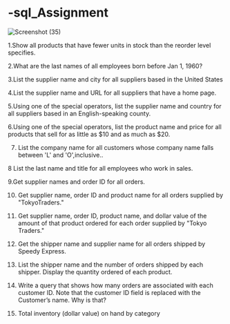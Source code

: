 # -sql_Assignment
![Screenshot (35)](https://github.com/kousalyaVenkat/-sql_Assignment/assets/114047025/9ac97e2f-bef8-4385-ab1a-bef067ee669b)

1.Show all products that have fewer units in stock than the reorder level specifies.



2.What are the last names of all employees born before Jan 1, 1960?


3.List the supplier name and city for all suppliers based in the United States


4.List the supplier name and URL for all suppliers that have a home page. 


5.Using one of the special operators, list the supplier name and country for all suppliers based in an English-speaking county.


6.Using one of the special operators, list the product name and price for all products that sell for as little as $10 and as much as $20. 


7.	List the company name for all customers whose company name falls between 'L' and 'O',inclusive..


8	List the last name and title for all employees who work in sales.


9.Get supplier names and order ID for all orders.


10.	Get supplier name, order ID and product name for all orders supplied by "TokyoTraders."


11.	Get supplier name, order ID, product name, and dollar value of the amount of that product ordered for each order supplied by "Tokyo Traders."


12.	Get the shipper name and supplier name for all orders shipped by Speedy Express.


13.	List the shipper name and the number of orders shipped by each shipper. Display the quantity ordered of each product. 


14.	Write a query that shows how many orders are associated with each customer ID. Note that the customer ID field is replaced with the Customer’s name. Why is that?


15.	Total inventory (dollar value) on hand by category



